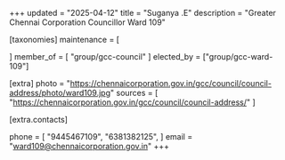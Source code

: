 +++
updated = "2025-04-12"
title = "Suganya .E"
description = "Greater Chennai Corporation Councillor Ward 109"

[taxonomies]
maintenance = [

]
member_of = [
    "group/gcc-council"
]
elected_by = ["group/gcc-ward-109"]

[extra]
photo = "https://chennaicorporation.gov.in/gcc/council/council-address/photo/ward109.jpg"
sources = [
    "https://chennaicorporation.gov.in/gcc/council/council-address/"
]

[extra.contacts]

phone = [
    "9445467109",
    "6381382125",
    ]
email = "ward109@chennaicorporation.gov.in"
+++